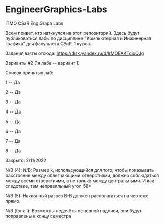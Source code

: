 # EngineerGraphics-Labs
ITMO CSaR Eng.Graph Labs

Всем привет, кто наткнулся на этот репозиторий. Здесь будут публиковаться лабы по дисциплине "Компьютерная и Инжинерная графика" для факультета СУиР, 1 курса.

Задания взяты отсюда: https://disk.yandex.ru/d/lrMOEAKTdiuQJg

Варианты #2 (1я лаба -- вариант 1)

Список принятых лаб:

1 -- Да

2 -- Да

3 -- Да

4 -- Да

5 -- Да

6 -- Да

7 -- Да

8 -- Да

Закрыто: 2/11/2022

N/B (4): N/B: Размер k, использующийся для того, чтобы показывать расстояние между облегчающими отверстиями, должно соблюдаться между всеми отверстиями, а не только между центральными. И как следствие, там неправильный угол 58*

N/B (5): Наклонный разрез В-В должен располагаться на чертеже прямо.

N/B (for all): Возможны недочёты основной надписи, они будут поправлены к концу семестра
